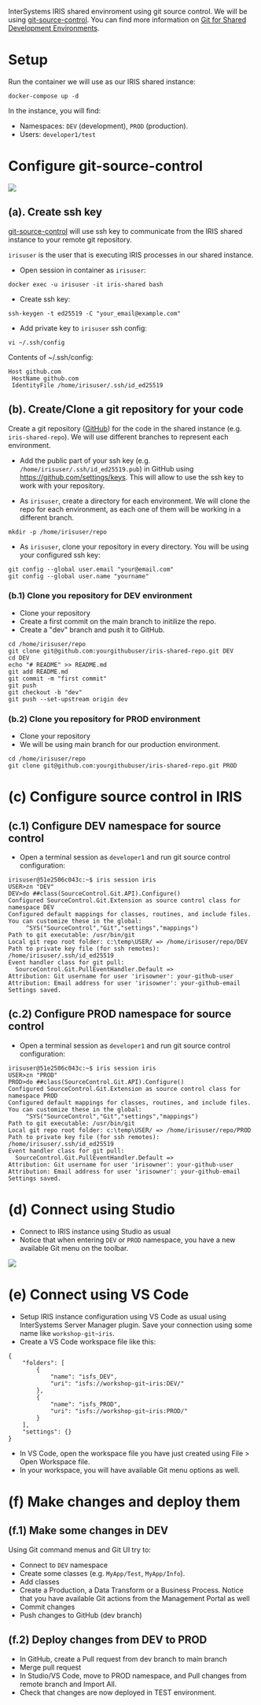 InterSystems IRIS shared envinroment using git source control.
We will be using [git-source-control](https://openexchange.intersystems.com/package/Git-for-Shared-Development-Environments). You can find more information on [Git for Shared Development Environments](https://community.intersystems.com/post/git-shared-development-environments).

# Setup
Run the container we will use as our IRIS shared instance:
```
docker-compose up -d
```

In the instance, you will find:
* Namespaces: `DEV` (development), `PROD` (production). 
* Users: `developer1/test`

# Configure git-source-control

<img src="img/scenario.png" />

## (a). Create ssh key
[git-source-control](https://openexchange.intersystems.com/package/Git-for-Shared-Development-Environments) will use ssh key to communicate from the IRIS shared instance to your remote git repository.

`irisuser` is the user that is executing IRIS processes in our shared instance.

* Open session in container as `irisuser`:
```
docker exec -u irisuser -it iris-shared bash
```

* Create ssh key:
```
ssh-keygen -t ed25519 -C "your_email@example.com"
```

* Add private key to `irisuser` ssh config:
```
vi ~/.ssh/config
``` 

Contents of ~/.ssh/config:
```
Host github.com
 HostName github.com
 IdentityFile /home/irisuser/.ssh/id_ed25519
```

## (b). Create/Clone a git repository for your code

Create a git repository ([GitHub](https://github.com)) for the code in the shared instance (e.g. `iris-shared-repo`). We will use different branches to represent each environment.

* Add the public part of your ssh key (e.g. `/home/irisuser/.ssh/id_ed25519.pub`) in GitHub using https://github.com/settings/keys. This will allow to use the ssh key to work with your repository.

* As `irisuser`, create a directory for each environment. We will clone the repo for each environment, as each one of them will be working in a different branch.
```
mkdir -p /home/irisuser/repo
```

* As `irisuser`, clone your repository in every directory. You will be using your configured ssh key:

```
git config --global user.email "your@email.com"
git config --global user.name "yourname"
```

### (b.1) Clone you repository for DEV environment
* Clone your repository
* Create a first commit on the main branch to initilize the repo.
* Create a "dev" branch and push it to GitHub.

```
cd /home/irisuser/repo
git clone git@github.com:yourgithubuser/iris-shared-repo.git DEV
cd DEV
echo "# README" >> README.md
git add README.md
git commit -m "first commit"
git push
git checkout -b "dev"
git push --set-upstream origin dev
```

### (b.2) Clone you repository for PROD environment
* Clone your repository
* We will be using main branch for our production environment.

```
cd /home/irisuser/repo
git clone git@github.com:yourgithubuser/iris-shared-repo.git PROD
```

# (c) Configure source control in IRIS 

## (c.1) Configure DEV namespace for source control
* Open a terminal session as `developer1` and run git source control configuration:
```
irisuser@51e2506c043c:~$ iris session iris
USER>zn "DEV"
DEV>do ##class(SourceControl.Git.API).Configure()
Configured SourceControl.Git.Extension as source control class for namespace DEV
Configured default mappings for classes, routines, and include files. You can customize these in the global:
     ^SYS("SourceControl","Git","settings","mappings")
Path to git executable: /usr/bin/git
Local git repo root folder: c:\temp\USER/ => /home/irisuser/repo/DEV
Path to private key file (for ssh remotes): /home/irisuser/.ssh/id_ed25519
Event handler class for git pull: 
  SourceControl.Git.PullEventHandler.Default => 
Attribution: Git username for user 'irisowner': your-github-user
Attribution: Email address for user 'irisowner': your-github-email
Settings saved.
```

## (c.2) Configure PROD namespace for source control
* Open a terminal session as `developer1` and run git source control configuration:
```
irisuser@51e2506c043c:~$ iris session iris
USER>zn "PROD"
PROD>do ##class(SourceControl.Git.API).Configure()
Configured SourceControl.Git.Extension as source control class for namespace PROD
Configured default mappings for classes, routines, and include files. You can customize these in the global:
     ^SYS("SourceControl","Git","settings","mappings")
Path to git executable: /usr/bin/git
Local git repo root folder: c:\temp\USER/ => /home/irisuser/repo/PROD
Path to private key file (for ssh remotes): /home/irisuser/.ssh/id_ed25519
Event handler class for git pull: 
  SourceControl.Git.PullEventHandler.Default => 
Attribution: Git username for user 'irisowner': your-github-user
Attribution: Email address for user 'irisowner': your-github-email
Settings saved.
```

# (d) Connect using Studio
* Connect to IRIS instance using Studio as usual
* Notice that when entering `DEV` or `PROD` namespace, you have a new available Git menu on the toolbar.

<img src="img/studio-git-menu.png" />


# (e) Connect using VS Code
* Setup IRIS instance configuration using VS Code as usual using InterSystems Server Manager plugin. Save your connection using some name like `workshop-git~iris`.
* Create a VS Code workspace file like this:
```
{
	"folders": [
		{
			"name": "isfs_DEV",
			"uri": "isfs://workshop-git~iris:DEV/"
		},
		{
			"name": "isfs_PROD",
			"uri": "isfs://workshop-git~iris:PROD/"
		}
	],
	"settings": {}
}
```
* In VS Code, open the workspace file you have just created using File > Open Workspace file.
* In your workspace, you will have available Git menu options as well.


# (f) Make changes and deploy them

## (f.1) Make some changes in DEV
Using Git command menus and Git UI try to:
* Connect to `DEV` namespace
* Create some classes (e.g. `MyApp/Test`, `MyApp/Info`).
* Add classes
* Create a Production, a Data Transform or a Business Process. Notice that you have available Git actions from the Management Portal as well
* Commit changes
* Push changes to GitHub (dev branch)

## (f.2) Deploy changes from DEV to PROD
* In GitHub, create a Pull request from dev branch to main branch
* Merge pull request
* In Studio/VS Code, move to PROD namespace, and Pull changes from remote branch and Import All.
* Check that changes are now deployed in TEST environment.
